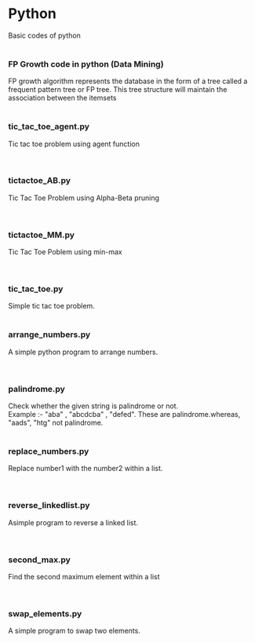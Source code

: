 # Python
Basic codes of python</br>
<br>
<h3>FP Growth code in python (Data Mining)<br></h3>
  FP growth algorithm represents the database in the form of a tree called a frequent pattern tree or FP tree. This tree structure will maintain the association between the itemsets<br><br>
<h3>tic_tac_toe_agent.py</h3>Tic tac toe problem using agent function<br>
<br><br>
<h3>tictactoe_AB.py</h3>Tic Tac Toe Problem using Alpha-Beta pruning<br>
<br><br>
<h3>tictactoe_MM.py</h3>Tic Tac Toe Poblem using min-max<br>
<br><br>
<h3>tic_tac_toe.py</h3>Simple tic tac toe problem.<br><br>
  <h3>arrange_numbers.py</h3>A simple python program to arrange numbers. <br>
<br><br> 
<h3>palindrome.py</h3>Check whether the given string is palindrome or not.<br>
  Example :- "aba" , "abcdcba" , "defed". These are palindrome.whereas, "aads", "htg" not palindrome.
<br><br>
<h3>replace_numbers.py</h3>Replace number1 with the number2 within a list.<br>
<br><br>
<h3>reverse_linkedlist.py</h3>Asimple program to reverse a linked list.<br>
<br><br>
<h3>second_max.py</h3>Find the second maximum element within a list<br>
<br><br>
<h3>swap_elements.py</h3>A simple program to swap two elements.<br>

